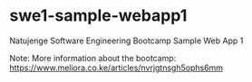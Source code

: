 # swe1-sample-webapp1
Natujenge Software Engineering Bootcamp Sample Web App 1 

Note: More information about the bootcamp: https://www.meliora.co.ke/articles/nvrjgtnsgh5ophs6mm
